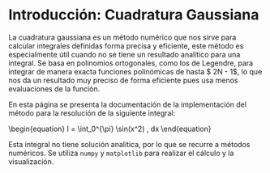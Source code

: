 # Introducción: Cuadratura Gaussiana

La cuadratura gaussiana es un método numérico que nos sirve para calcular integrales definidas forma precisa y eficiente, este método es especialmente útil cuando no se tiene un resultado analítico para una integral. Se basa en polinomios ortogonales, como los de Legendre, para integrar de manera exacta funciones polinómicas de hasta $ 2N - 1$, lo que nos da un resultado muy preciso de forma eficiente pues usa menos evaluaciones de la función.


En esta página se presenta la documentación de la implementación del método para la resolución de la siguiente integral:

\begin{equation}
I = \int_0^{\pi} \sin(x^2) \, dx
\end{equation}

Esta integral no tiene solución analítica, por lo que se recurre a métodos numéricos. Se utiliza `numpy` y `matplotlib` para realizar el cálculo y la visualización.

